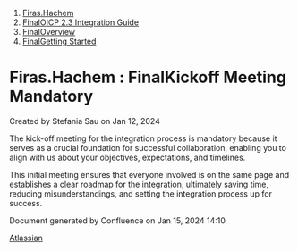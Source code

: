   1. [Firas.Hachem](index.html)
  2. [FinalOICP 2.3 Integration Guide](FinalOICP-2.3-Integration-Guide_3626500097.html)
  3. [FinalOverview](FinalOverview_3626500112.html)
  4. [FinalGetting Started](FinalGetting-Started_3626500224.html)

#  Firas.Hachem : FinalKickoff Meeting Mandatory

Created by  Stefania Sau on Jan 12, 2024

The kick-off meeting for the integration process is mandatory because it
serves as a crucial foundation for successful collaboration, enabling you to
align with us about your objectives, expectations, and timelines.

This initial meeting ensures that everyone involved is on the same page and
establishes a clear roadmap for the integration, ultimately saving time,
reducing misunderstandings, and setting the integration process up for
success.

Document generated by Confluence on Jan 15, 2024 14:10

[Atlassian](http://www.atlassian.com/)


